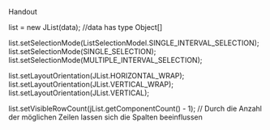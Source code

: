 Handout

list = new JList(data); //data has type Object[]

list.setSelectionMode(ListSelectionModel.SINGLE_INTERVAL_SELECTION);
list.setSelectionMode(SINGLE_SELECTION);
list.setSelectionMode(MULTIPLE_INTERVAL_SELECTION);

list.setLayoutOrientation(JList.HORIZONTAL_WRAP);
list.setLayoutOrientation(JList.VERTICAL_WRAP);
list.setLayoutOrientation(JList.VERTICAL);

list.setVisibleRowCount(jList.getComponentCount() - 1);  // Durch die Anzahl der möglichen Zeilen lassen sich die Spalten beeinflussen
